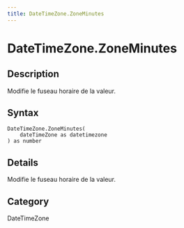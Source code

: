 ```yaml
---
title: DateTimeZone.ZoneMinutes
---
```


# DateTimeZone.ZoneMinutes


## Description

Modifie le fuseau horaire de la valeur.


## Syntax

```powerquery
DateTimeZone.ZoneMinutes(
    dateTimeZone as datetimezone
) as number
```


## Details

Modifie le fuseau horaire de la valeur.



## Category
DateTimeZone
